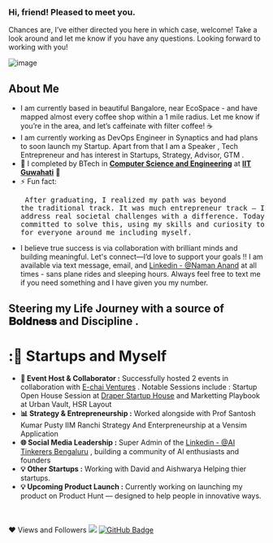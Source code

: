 ### Hi, friend! Pleased to meet you.
Chances are, I’ve either directed you here in which case, welcome! Take a look around and let me know if you have any questions. Looking forward to working with you!

![image](https://github.com/user-attachments/assets/8ad6ca7e-14d0-4e82-aca6-ad49ab8c0cba)

##  About Me 

- I am currently based in beautiful Bangalore, near EcoSpace - and have mapped almost every coffee shop within a  1 mile radius. Let me know if you’re in the area, and let’s caffeinate with filter coffee! ☕
- I am currently working as DevOps Engineer in Synaptics and had plans to soon launch my Startup. Apart from that I am a Speaker , Tech Entrepreneur and has interest in  Startups, Strategy, Advisor, GTM .
- 🌱 I completed by BTech in **[Computer Science and Engineering](https://www.iitg.ac.in/cse/)** at  **[IIT Guwahati](https://www.iitg.ac.in/)** 🏫
- ⚡ Fun fact: <pre> After graduating, I realized my path was beyond the traditional track. It was much entrepreneur track — I wanted to address real societal challenges with a difference. Today, I'm fully committed to solve this, using my skills and curiosity to create value for everyone around me including myself.  </pre>
-  I believe true success is via collaboration with brilliant minds and building meaningful. Let's connect—I’d love to support your goals !! I am available via text message, email, and  [Linkedin - @Naman Anand](https://www.linkedin.com/in/naman125/) at all times - sans plane rides and sleeping hours. Always feel free to text me if you need something and I have given you my number.


## Steering my Life Journey with a source of **𝐁𝐨𝐥𝐝𝐧𝐞𝐬𝐬** **and Discipline** .

# :🚀 Startups and Myself
- **🌟 Event Host & Collaborator :** Successfully hosted 2 events in collaboration with [E-chai Ventures](https://echai.ventures/) . Notable Sessions include : Startup Open House Session at [Draper Startup House](https://draperstartuphouse.com/bangalore/) and Marketting Playbook at Urban Vault, HSR Layout
- **📊 Strategy & Entrepreneurship :**  Worked alongside with Prof Santosh Kumar Pusty IIM Ranchi Strategy And Enterpreneurship at a Vensim Application 
- **🌐 Social Media Leadership :**  Super Admin of the [Linkedin - @AI Tinkerers Bengaluru](https://www.linkedin.com/company/ai-tinkerers-bangalore/) , building a community of AI enthusiasts and founders
- **💡 Other Startups :** Working with David and Aishwarya Helping thier startups.
- **💡 Upcoming Product Launch :** Currently working on launching my product on Product Hunt — designed to help people in innovative ways.

 
<br/>
<br/>
❤ Views and Followers
<img src="https://komarev.com/ghpvc/?username=Naman-72">
<a href="https://github.com/Naman-72?tab=followers"><img src="https://img.shields.io/github/followers/Naman-72?label=Followers&style=social" alt="GitHub Badge"></a>


